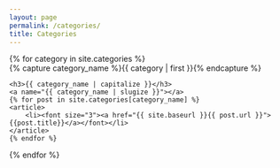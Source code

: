 ```yaml
---
layout: page
permalink: /categories/
title: Categories
---
```



<div>
{% for category in site.categories %}
  <div>
    {% capture category_name %}{{ category | first }}{% endcapture %}
    <div id="#{{ category_name | slugize }}"></div>
    <p></p>
    
    <h3>{{ category_name | capitalize }}</h3>
    <a name="{{ category_name | slugize }}"></a>
    {% for post in site.categories[category_name] %}
    <article>
        <li><font size="3"><a href="{{ site.baseurl }}{{ post.url }}">{{post.title}}</a></font></li>
    </article>
    {% endfor %}
  </div>
{% endfor %}
</div>